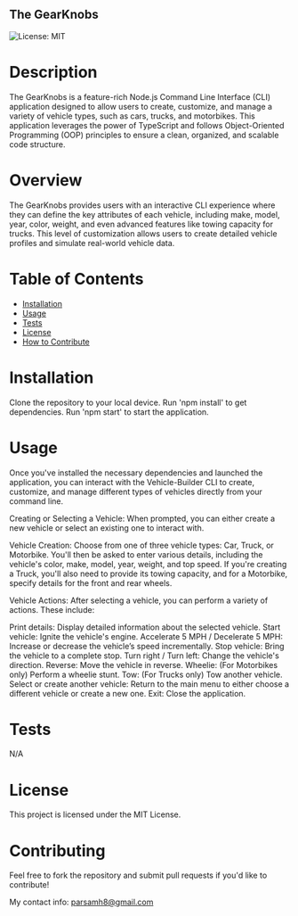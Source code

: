 ## The GearKnobs

  ![License: MIT](https://img.shields.io/badge/License-MIT-yellow.svg)

# Description
The GearKnobs is a feature-rich Node.js Command Line Interface (CLI) application designed to allow users to create, customize, and manage a variety of vehicle types, such as cars, trucks, and motorbikes. This application leverages the power of TypeScript and follows Object-Oriented Programming (OOP) principles to ensure a clean, organized, and scalable code structure.

# Overview
The GearKnobs provides users with an interactive CLI experience where they can define the key attributes of each vehicle, including make, model, year, color, weight, and even advanced features like towing capacity for trucks. This level of customization allows users to create detailed vehicle profiles and simulate real-world vehicle data.

# Table of Contents

  - [Installation](#installation)
  - [Usage](#usage)
  - [Tests](#tests)
  - [License](#license)
  - [How to Contribute](#how-to-contribute)


# Installation
Clone the repository to your local device. Run 'npm install' to get dependencies. Run 'npm start' to start the application.

# Usage

Once you've installed the necessary dependencies and launched the application, you can interact with the Vehicle-Builder CLI to create, customize, and manage different types of vehicles directly from your command line.

Creating or Selecting a Vehicle:
When prompted, you can either create a new vehicle or select an existing one to interact with.

Vehicle Creation:
Choose from one of three vehicle types: Car, Truck, or Motorbike. You'll then be asked to enter various details, including the vehicle's color, make, model, year, weight, and top speed. If you're creating a Truck, you'll also need to provide its towing capacity, and for a Motorbike, specify details for the front and rear wheels.

Vehicle Actions:
After selecting a vehicle, you can perform a variety of actions. These include:

Print details: Display detailed information about the selected vehicle.
Start vehicle: Ignite the vehicle's engine.
Accelerate 5 MPH / Decelerate 5 MPH: Increase or decrease the vehicle’s speed incrementally.
Stop vehicle: Bring the vehicle to a complete stop.
Turn right / Turn left: Change the vehicle's direction.
Reverse: Move the vehicle in reverse.
Wheelie: (For Motorbikes only) Perform a wheelie stunt.
Tow: (For Trucks only) Tow another vehicle.
Select or create another vehicle: Return to the main menu to either choose a different vehicle or create a new one.
Exit: Close the application.

# Tests

N/A


# License

This project is licensed under the MIT License.

# Contributing

Feel free to fork the repository and submit pull requests if you'd like to contribute!

My contact info: parsamh8@gmail.com
